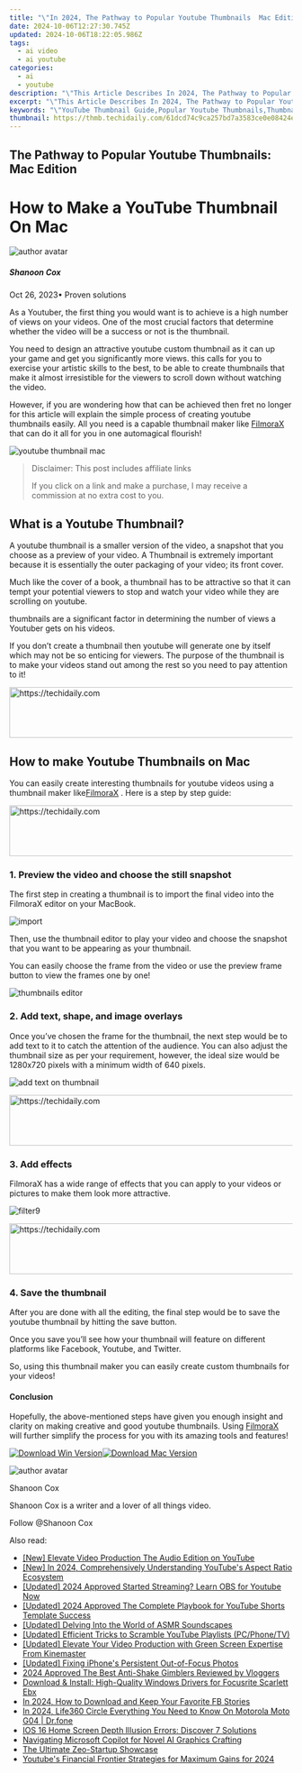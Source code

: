 ```yaml
---
title: "\"In 2024, The Pathway to Popular Youtube Thumbnails  Mac Edition\""
date: 2024-10-06T12:27:30.745Z
updated: 2024-10-06T18:22:05.986Z
tags:
  - ai video
  - ai youtube
categories:
  - ai
  - youtube
description: "\"This Article Describes In 2024, The Pathway to Popular Youtube Thumbnails: Mac Edition\""
excerpt: "\"This Article Describes In 2024, The Pathway to Popular Youtube Thumbnails: Mac Edition\""
keywords: "\"YouTube Thumbnail Guide,Popular Youtube Thumbnails,Thumbnails Increase Views,Youtube Image Strategy,Mac Thumbnail Tips,Enhancing Video Images,Boosting Video Visibility,Shortened Title Extract: Thumbnails Guide,Focus Keyword: Popular Thumbnails,Impact Statement: Views Increase,Core Topic: Image Strategy,Mac Specificity: Mac Tips,Goal Focus: Enhance Images,Desired Outcome: Boost Visibility\""
thumbnail: https://thmb.techidaily.com/61dcd74c9ca257bd7a3583ce0e08424eaf979002cdc0aa0e847be271477f189f.jpg
---
```


## The Pathway to Popular Youtube Thumbnails: Mac Edition

# How to Make a YouTube Thumbnail On Mac

![author avatar](https://images.wondershare.com/filmora/article-images/shannon-cox.jpg)

##### Shanoon Cox

 Oct 26, 2023• Proven solutions

As a Youtuber, the first thing you would want is to achieve is a high number of views on your videos. One of the most crucial factors that determine whether the video will be a success or not is the thumbnail.

 You need to design an attractive youtube custom thumbnail as it can up your game and get you significantly more views. this calls for you to exercise your artistic skills to the best, to be able to create thumbnails that make it almost irresistible for the viewers to scroll down without watching the video.

However, if you are wondering how that can be achieved then fret no longer for this article will explain the simple process of creating youtube thumbnails easily. All you need is a capable thumbnail maker like [FilmoraX](https://tools.techidaily.com/wondershare/filmora/download/) that can do it all for you in one automagical flourish!

![youtube thumbnail mac](https://images.wondershare.com/filmora/Mac-articles/youtube-thumbnail-mac.jpg)

>  Disclaimer: This post includes affiliate links
>
>  If you click on a link and make a purchase, I may receive a commission at no extra cost to you.
>

## What is a Youtube Thumbnail?

A youtube thumbnail is a smaller version of the video, a snapshot that you choose as a preview of your video. A Thumbnail is extremely important because it is essentially the outer packaging of your video; its front cover.

Much like the cover of a book, a thumbnail has to be attractive so that it can tempt your potential viewers to stop and watch your video while they are scrolling on youtube.

thumbnails are a significant factor in determining the number of views a Youtuber gets on his videos.

If you don’t create a thumbnail then youtube will generate one by itself which may not be so enticing for viewers. The purpose of the thumbnail is to make your videos stand out among the rest so you need to pay attention to it!

<!-- affiliate ads begin -->
<a href="https://imp.i357552.net/c/5597632/1001446/11832" target="_top" id="1001446">
  <img src="//a.impactradius-go.com/display-ad/11832-1001446" border="0" alt="https://techidaily.com" width="728" height="90"/>
</a>
<img height="0" width="0" src="https://imp.i357552.net/i/5597632/1001446/11832" style="position:absolute;visibility:hidden;" border="0" />
<!-- affiliate ads end -->

## How to make Youtube Thumbnails on Mac

You can easily create interesting thumbnails for youtube videos using a thumbnail maker like[FilmoraX](https://tools.techidaily.com/wondershare/filmora/download/) . Here is a step by step guide:

<!-- affiliate ads begin -->
<a href="https://appsumo.8odi.net/c/5597632/2082533/7443" target="_top" id="2082533">
  <img src="//a.impactradius-go.com/display-ad/7443-2082533" border="0" alt="https://techidaily.com" width="728" height="90"/>
</a>
<img height="0" width="0" src="https://appsumo.8odi.net/i/5597632/2082533/7443" style="position:absolute;visibility:hidden;" border="0" />
<!-- affiliate ads end -->

### 1. Preview the video and choose the still snapshot

The first step in creating a thumbnail is to import the final video into the FilmoraX editor on your MacBook.

![import](https://images.wondershare.com/filmora/filmoraX/Guide-Mac/3.import-media-files.jpg)

Then, use the thumbnail editor to play your video and choose the snapshot that you want to be appearing as your thumbnail.

You can easily choose the frame from the video or use the preview frame button to view the frames one by one!

![thumbnails editor](https://images.wondershare.com/filmora/Mac-articles/thumbnails-editor.jpg)

### 2. Add text, shape, and image overlays

Once you’ve chosen the frame for the thumbnail, the next step would be to add text to it to catch the attention of the audience. You can also adjust the thumbnail size as per your requirement, however, the ideal size would be 1280x720 pixels with a minimum width of 640 pixels.

![add text on thumbnail](https://images.wondershare.com/filmora/Mac-articles/add-text-on-thumbnail.jpg)

<!-- affiliate ads begin -->
<a href="https://appsumo.8odi.net/c/5597632/2151864/7443" target="_top" id="2151864">
  <img src="//a.impactradius-go.com/display-ad/7443-2151864" border="0" alt="https://techidaily.com" width="600" height="90"/>
</a>
<img height="0" width="0" src="https://appsumo.8odi.net/i/5597632/2151864/7443" style="position:absolute;visibility:hidden;" border="0" />
<!-- affiliate ads end -->

### 3. Add effects

FilmoraX has a wide range of effects that you can apply to your videos or pictures to make them look more attractive.

![filter9](https://images.wondershare.com/filmora/guide/filter-9-mac.jpg)

<!-- affiliate ads begin -->
<a href="https://unicoeye.pxf.io/c/5597632/2148774/18498" target="_top" id="2148774">
  <img src="//a.impactradius-go.com/display-ad/18498-2148774" border="0" alt="https://techidaily.com" width="728" height="90"/>
</a>
<img height="0" width="0" src="https://unicoeye.pxf.io/i/5597632/2148774/18498" style="position:absolute;visibility:hidden;" border="0" />
<!-- affiliate ads end -->

### 4. Save the thumbnail

After you are done with all the editing, the final step would be to save the youtube thumbnail by hitting the save button.

Once you save you’ll see how your thumbnail will feature on different platforms like Facebook, Youtube, and Twitter.

So, using this thumbnail maker you can easily create custom thumbnails for your videos!

#### Conclusion

Hopefully, the above-mentioned steps have given you enough insight and clarity on making creative and good youtube thumbnails. Using [FilmoraX](https://tools.techidaily.com/wondershare/filmora/download/) will further simplify the process for you with its amazing tools and features!

[![Download Win Version](https://images.wondershare.com/filmora/guide/download-btn-win.jpg)](https://tools.techidaily.com/wondershare/filmora/download/)[![Download Mac Version](https://images.wondershare.com/filmora/guide/download-btn-mac.jpg)](https://tools.techidaily.com/wondershare/filmora/download/)

![author avatar](https://images.wondershare.com/filmora/article-images/shannon-cox.jpg)

Shanoon Cox

Shanoon Cox is a writer and a lover of all things video.

Follow @Shanoon Cox

<ins class="adsbygoogle"
     style="display:block"
     data-ad-format="autorelaxed"
     data-ad-client="ca-pub-7571918770474297"
     data-ad-slot="1223367746"></ins>

<ins class="adsbygoogle"
     style="display:block"
     data-ad-client="ca-pub-7571918770474297"
     data-ad-slot="8358498916"
     data-ad-format="auto"
     data-full-width-responsive="true"></ins>

<span class="atpl-alsoreadstyle">Also read:</span>
<div><ul>
<li><a href="https://youtube-webster.techidaily.com/levate-video-production-the-audio-edition-on-youtube/"><u>[New] Elevate Video Production The Audio Edition on YouTube</u></a></li>
<li><a href="https://youtube-webster.techidaily.com/n-2024-comprehensively-understanding-youtubes-aspect-ratio-ecosystem/"><u>[New] In 2024, Comprehensively Understanding YouTube's Aspect Ratio Ecosystem</u></a></li>
<li><a href="https://youtube-webster.techidaily.com/90605766-updated-2024-approved-started-streaming-learn-obs-for-youtube-now/"><u>[Updated] 2024 Approved Started Streaming? Learn OBS for Youtube Now</u></a></li>
<li><a href="https://youtube-webster.techidaily.com/ed-2024-approved-the-complete-playbook-for-youtube-shorts-template-success/"><u>[Updated] 2024 Approved The Complete Playbook for YouTube Shorts Template Success</u></a></li>
<li><a href="https://youtube-webster.techidaily.com/ed-delving-into-the-world-of-asmr-soundscapes/"><u>[Updated] Delving Into the World of ASMR Soundscapes</u></a></li>
<li><a href="https://youtube-webster.techidaily.com/ed-efficient-tricks-to-scramble-youtube-playlists-pcphonetv/"><u>[Updated] Efficient Tricks to Scramble YouTube Playlists (PC/Phone/TV)</u></a></li>
<li><a href="https://article-posts.techidaily.com/updated-elevate-your-video-production-with-green-screen-expertise-from-kinemaster/"><u>[Updated] Elevate Your Video Production with Green Screen Expertise From Kinemaster</u></a></li>
<li><a href="https://fox-http.techidaily.com/updated-fixing-iphones-persistent-out-of-focus-photos/"><u>[Updated] Fixing iPhone's Persistent Out-of-Focus Photos</u></a></li>
<li><a href="https://some-guidance.techidaily.com/2024-approved-the-best-anti-shake-gimblers-reviewed-by-vloggers/"><u>2024 Approved The Best Anti-Shake Gimblers Reviewed by Vloggers</u></a></li>
<li><a href="https://win-dash.techidaily.com/download-and-install-high-quality-windows-drivers-for-focusrite-scarlett-ebx/"><u>Download & Install: High-Quality Windows Drivers for Focusrite Scarlett Ebx</u></a></li>
<li><a href="https://facebook-video-recording.techidaily.com/in-2024-how-to-download-and-keep-your-favorite-fb-stories/"><u>In 2024, How to Download and Keep Your Favorite FB Stories</u></a></li>
<li><a href="https://phone-solutions.techidaily.com/in-2024-life360-circle-everything-you-need-to-know-on-motorola-moto-g04-drfone-by-drfone-virtual-android/"><u>In 2024, Life360 Circle Everything You Need to Know On Motorola Moto G04 | Dr.fone</u></a></li>
<li><a href="https://fox-that.techidaily.com/ios-16-home-screen-depth-illusion-errors-discover-7-solutions/"><u>IOS 16 Home Screen Depth Illusion Errors: Discover 7 Solutions</u></a></li>
<li><a href="https://tech-haven.techidaily.com/navigating-microsoft-copilot-for-novel-ai-graphics-crafting/"><u>Navigating Microsoft Copilot for Novel AI Graphics Crafting</u></a></li>
<li><a href="https://extra-lessons.techidaily.com/the-ultimate-zeo-startup-showcase/"><u>The Ultimate Zeo-Startup Showcase</u></a></li>
<li><a href="https://youtube-webster.techidaily.com/bes-financial-frontier-strategies-for-maximum-gains-for-2024/"><u>Youtube's Financial Frontier Strategies for Maximum Gains for 2024</u></a></li>
</ul></div>

